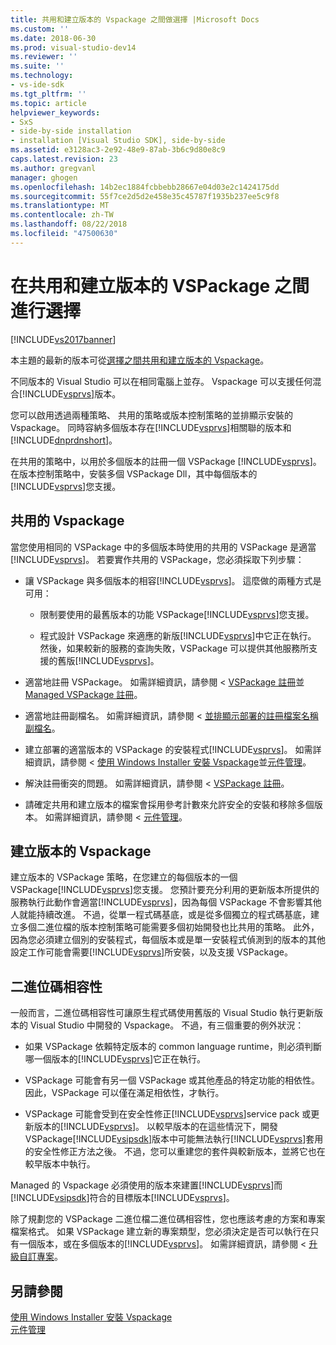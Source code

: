 ```yaml
---
title: 共用和建立版本的 Vspackage 之間做選擇 |Microsoft Docs
ms.custom: ''
ms.date: 2018-06-30
ms.prod: visual-studio-dev14
ms.reviewer: ''
ms.suite: ''
ms.technology:
- vs-ide-sdk
ms.tgt_pltfrm: ''
ms.topic: article
helpviewer_keywords:
- SxS
- side-by-side installation
- installation [Visual Studio SDK], side-by-side
ms.assetid: e3128ac3-2e92-48e9-87ab-3b6c9d80e8c9
caps.latest.revision: 23
ms.author: gregvanl
manager: ghogen
ms.openlocfilehash: 14b2ec1884fcbbebb28667e04d03e2c1424175dd
ms.sourcegitcommit: 55f7ce2d5d2e458e35c45787f1935b237ee5c9f8
ms.translationtype: MT
ms.contentlocale: zh-TW
ms.lasthandoff: 08/22/2018
ms.locfileid: "47500630"
---
```

# <a name="choosing-between-shared-and-versioned-vspackages"></a>在共用和建立版本的 VSPackage 之間進行選擇
[!INCLUDE[vs2017banner](../includes/vs2017banner.md)]

本主題的最新的版本可從[選擇之間共用和建立版本的 Vspackage](https://docs.microsoft.com/visualstudio/extensibility/choosing-between-shared-and-versioned-vspackages)。  
  
不同版本的 Visual Studio 可以在相同電腦上並存。 Vspackage 可以支援任何混合[!INCLUDE[vsprvs](../includes/vsprvs-md.md)]版本。  
  
 您可以啟用透過兩種策略、 共用的策略或版本控制策略的並排顯示安裝的 Vspackage。 同時容納多個版本存在[!INCLUDE[vsprvs](../includes/vsprvs-md.md)]相關聯的版本和[!INCLUDE[dnprdnshort](../includes/dnprdnshort-md.md)]。  
  
 在共用的策略中，以用於多個版本的註冊一個 VSPackage [!INCLUDE[vsprvs](../includes/vsprvs-md.md)]。 在版本控制策略中，安裝多個 VSPackage Dll，其中每個版本的[!INCLUDE[vsprvs](../includes/vsprvs-md.md)]您支援。  
  
## <a name="shared-vspackages"></a>共用的 Vspackage  
 當您使用相同的 VSPackage 中的多個版本時使用的共用的 VSPackage 是適當[!INCLUDE[vsprvs](../includes/vsprvs-md.md)]。 若要實作共用的 VSPackage，您必須採取下列步驟：  
  
-   讓 VSPackage 與多個版本的相容[!INCLUDE[vsprvs](../includes/vsprvs-md.md)]。 這麼做的兩種方式是可用：  
  
    -   限制要使用的最舊版本的功能 VSPackage[!INCLUDE[vsprvs](../includes/vsprvs-md.md)]您支援。  
  
    -   程式設計 VSPackage 來適應的新版[!INCLUDE[vsprvs](../includes/vsprvs-md.md)]中它正在執行。 然後，如果較新的服務的查詢失敗，VSPackage 可以提供其他服務所支援的舊版[!INCLUDE[vsprvs](../includes/vsprvs-md.md)]。  
  
-   適當地註冊 VSPackage。 如需詳細資訊，請參閱 < [VSPackage 註冊](../extensibility/internals/vspackage-registration.md)並[Managed VSPackage 註冊](http://msdn.microsoft.com/en-us/f69e0ea3-6a92-4639-8ca9-4c9c210e58a1)。  
  
-   適當地註冊副檔名。 如需詳細資訊，請參閱 <<c0> [ 並排顯示部署的註冊檔案名稱副檔名](../extensibility/registering-file-name-extensions-for-side-by-side-deployments.md)。  
  
-   建立部署的適當版本的 VSPackage 的安裝程式[!INCLUDE[vsprvs](../includes/vsprvs-md.md)]。 如需詳細資訊，請參閱 <<c0> [ 使用 Windows Installer 安裝 Vspackage](../extensibility/internals/installing-vspackages-with-windows-installer.md)並[元件管理](../extensibility/internals/component-management.md)。  
  
-   解決註冊衝突的問題。 如需詳細資訊，請參閱 < [VSPackage 註冊](../extensibility/internals/vspackage-registration.md)。  
  
-   請確定共用和建立版本的檔案會採用參考計數來允許安全的安裝和移除多個版本。 如需詳細資訊，請參閱 <<c0> [ 元件管理](../extensibility/internals/component-management.md)。  
  
## <a name="versioned-vspackages"></a>建立版本的 Vspackage  
 建立版本的 VSPackage 策略，在您建立的每個版本的一個 VSPackage[!INCLUDE[vsprvs](../includes/vsprvs-md.md)]您支援。 您預計要充分利用的更新版本所提供的服務執行此動作會適當[!INCLUDE[vsprvs](../includes/vsprvs-md.md)]，因為每個 VSPackage 不會影響其他人就能持續改進。 不過，從單一程式碼基底，或是從多個獨立的程式碼基底，建立多個二進位檔的版本控制策略可能需要多個初始開發也比共用的策略。 此外，因為您必須建立個別的安裝程式，每個版本或是單一安裝程式偵測到的版本的其他設定工作可能會需要[!INCLUDE[vsprvs](../includes/vsprvs-md.md)]所安裝，以及支援 VSPackage。  
  
## <a name="binary-compatibility"></a>二進位碼相容性  
 一般而言，二進位碼相容性可讓原生程式碼使用舊版的 Visual Studio 執行更新版本的 Visual Studio 中開發的 Vspackage。 不過，有三個重要的例外狀況：  
  
-   如果 VSPackage 依賴特定版本的 common language runtime，則必須判斷哪一個版本的[!INCLUDE[vsprvs](../includes/vsprvs-md.md)]它正在執行。  
  
-   VSPackage 可能會有另一個 VSPackage 或其他產品的特定功能的相依性。 因此，VSPackage 可以僅在滿足相依性，才執行。  
  
-   VSPackage 可能會受到在安全性修正[!INCLUDE[vsprvs](../includes/vsprvs-md.md)]service pack 或更新版本的[!INCLUDE[vsprvs](../includes/vsprvs-md.md)]。 以較早版本的在這些情況下，開發 VSPackage[!INCLUDE[vsipsdk](../includes/vsipsdk-md.md)]版本中可能無法執行[!INCLUDE[vsprvs](../includes/vsprvs-md.md)]套用的安全性修正方法之後。 不過，您可以重建您的套件與較新版本，並將它也在較早版本中執行。  
  
 Managed 的 Vspackage 必須使用的版本來建置[!INCLUDE[vsprvs](../includes/vsprvs-md.md)]而[!INCLUDE[vsipsdk](../includes/vsipsdk-md.md)]符合的目標版本[!INCLUDE[vsprvs](../includes/vsprvs-md.md)]。  
  
 除了規劃您的 VSPackage 二進位檔二進位碼相容性，您也應該考慮的方案和專案檔案格式。 如果 VSPackage 建立新的專案類型，您必須決定是否可以執行在只有一個版本，或在多個版本的[!INCLUDE[vsprvs](../includes/vsprvs-md.md)]。 如需詳細資訊，請參閱 <<c0> [ 升級自訂專案](../misc/upgrading-custom-projects.md)。  
  
## <a name="see-also"></a>另請參閱  
 [使用 Windows Installer 安裝 Vspackage](../extensibility/internals/installing-vspackages-with-windows-installer.md)   
 [元件管理](../extensibility/internals/component-management.md)

